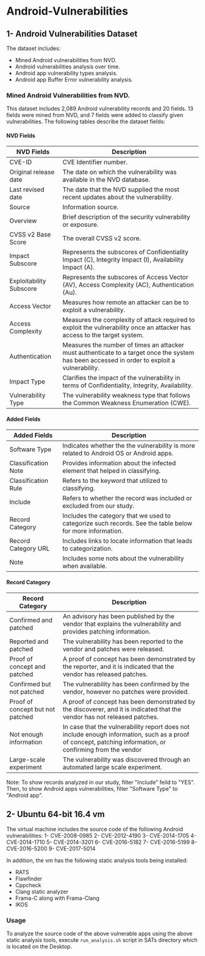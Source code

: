 # Android-Vulnerabilities

## 1- Android Vulnerabilities Dataset

The dataset includes:
 - Mined Android vulnerabilities from NVD. 
 - Android vulnerabilities analysis over time.
 - Android app vulnerability types analysis.
 - Android app Buffer Error vulnerability analysis.
 
### Mined Android Vulnerabilities from NVD. 
This dataset includes 2,089 Android vulnerability records and 20 fields. 13 fields were mined from NVD, and 7 fields were added to classify given vulnerabilities. 
The following tables describe the dataset fields:

####  NVD Fields
| NVD Fields               | Description
| ----------------------   | ------------------------------------ | 
| CVE-ID                   | CVE Identifier number.
| Original release date    | The date on which the vulnerability was available in the NVD database.
| Last revised date        | The date that the NVD supplied the most recent updates about the vulnerability.
| Source                   | Information source.
| Overview                 | Brief description of the security vulnerability or exposure.
| CVSS v2 Base Score       | The overall CVSS v2 score.
| Impact  Subscore         | Represents the subscores of  Confidentiality Impact (C), Integrity Impact (I), Availability Impact (A).
| Exploitability Subscore  | Represents the subscores of  Access Vector (AV), Access Complexity (AC), Authentication (Au).
| Access Vector            | Measures how remote an attacker can be to exploit a vulnerability.
| Access Complexity        | Measures the complexity of attack required to exploit the vulnerability once an attacker has access to the target system.
| Authentication           | Measures the number of times an attacker must authenticate to a target once the system has been accessed in order to exploit a vulnerability.
| Impact Type              | Clarifies the impact of the vulnerability in terms of Confidentiality, Integrity, Availability.
| Vulnerability Type       | The vulnerability weakness type that follows the Common Weakness Enumeration (CWE). 

#### Added Fields
| Added Fields             |  Description
| ----------------------   |------------------------------------| 
| Software Type            | Indicates whether the the vulnerability is more related to Android OS or Android apps.
| Classification Note      | Provides information about the infected element that helped in classifying.
| Classification Rule      | Refers to the keyword that utilized to classifying.
| Include                  | Refers to whether the record was included or excluded from our study.
| Record Category          | Includes the category that we used to categorize such records. See the table below for more information.
| Record Category URL      | Includes links to locate information that leads to categorization.
| Note                     | Includes some nots about the vulnerability when available.


 #### Record Category
 
| Record Category                      |  Description
| --------------------------------     | ------------------------------------ | 
| Confirmed and patched                | An advisory has been published by the vendor that explains the vulnerability and provides patching information. 
| Reported and patched                 | The vulnerability has been reported to the vendor and patches were released. 
| Proof of concept and patched         | A proof of concept has been demonstrated by the reporter, and it is indicated that the vendor has released patches.
| Confirmed but not patched            | The vulnerability has been confirmed by the vendor, however no patches were provided.
| Proof of concept but not patched     | A proof of concept has been demonstrated by the discoverer, and it is indicated that the vendor has not released patches.
| Not enough information               | In case that the vulnerability report does not include enough information, such as a proof of concept, patching information, or confirming from the vendor
| Large-scale experiment               | The vulnerability was discovered through an automated large scale experiment. 
 
 Note: To show records analyzed in our study, filter "Include" feild to "YES". Then, to show Android apps vulnerabilities, filter "Software Type" to "Android app".


## 2- Ubuntu 64-bit 16.4 vm
The virtual machine includes the source code of the following Android vulnerabilities:
1- CVE-2008-0985
2- CVE-2012-4190
3- CVE-2014-1705
4- CVE-2014-1710
5- CVE-2014-3201
6- CVE-2016-5182
7- CVE-2016-5199
8- CVE-2016-5200
9- CVE-2017-5014

In addition, the vm has the following static analysis tools being installed:
- RATS
- Flawfinder
- Cppcheck
- Clang static analyzer
- Frama-C along with Frama-Clang 
- IKOS

### Usage
To analyze the source code of the above vulnerable apps using the above static analysis tools, execute `run_analysis.sh`  script in SATs directory which is located on the Desktop.

